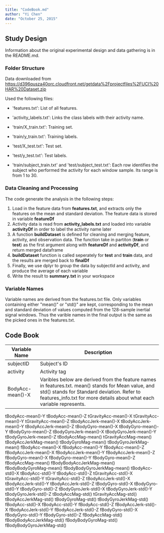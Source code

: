 ```yaml
---
title: "CodeBook.md"
author: "Yi Chen"
date: "October 25, 2015"
---
```


## Study Design

Information about the original experimental design and data gathering is in the README.md.

### Folder Structure

Data downloaded from https://d396qusza40orc.cloudfront.net/getdata%2Fprojectfiles%2FUCI%20HAR%20Dataset.zip

Used the following files:

- 'features.txt': List of all features.

- 'activity_labels.txt': Links the class labels with their activity name.

- 'train/X_train.txt': Training set.

- 'train/y_train.txt': Training labels.

- 'test/X_test.txt': Test set.

- 'test/y_test.txt': Test labels.

- 'train/subject_train.txt' and 'test/subject_test.txt': Each row identifies the subject who performed the activity for each window sample. Its range is from 1 to 30. 

### Data Cleaning and Processing

The code generate the analysis in the following steps:

1. Load in the feature data from **features.txt**, and extracts only the features on the mean and standard deviation. The feature data is stored in variable **featureDf**
2. Activity data is read from **activity_labels.txt** and loaded into variable **activityDf** in order to label the activity name later
3. A function **buildDataset** is defined for cleaning and merging feature, activity, and observation data. The function take in partiton (**train** or **test**) as the first argument along with **featureDf** and **activityDf**, and return merged dataframe
4. **buildDataset** function is called seperately for **test** and **train** data, and the results are merged back to **finalDf**
5. Finally, we use dplyr to group the data by subjectId and activity, and produce the average of each variable
6. Write the result to **summary.txt** in your workspace

### Variable Names

Variable names are derived from the features.txt file. Only variables containing either "mean()" or "std()" are kept, corresponding to the mean and standard deviation of values computed from the 128-sample inertial signal windows. Thus the varible names in the final output is the same as the picked ones in the features.txt.

## Code Book

Variable Name                 | Description
------------------------------|------------
subjectID                     | Subject's ID 
activity                      | Activity tag
BodyAcc-mean()-X              | Varibles below are derived from the feature names in features.txt. mean() stands for Mean value, and std() stands for Standard deviation. Refer to features_info.txt for more details about what each variable represents.
tBodyAcc-mean()-Y
tBodyAcc-mean()-Z
tGravityAcc-mean()-X
tGravityAcc-mean()-Y
tGravityAcc-mean()-Z
tBodyAccJerk-mean()-X
tBodyAccJerk-mean()-Y
tBodyAccJerk-mean()-Z
tBodyGyro-mean()-X
tBodyGyro-mean()-Y
tBodyGyro-mean()-Z
tBodyGyroJerk-mean()-X
tBodyGyroJerk-mean()-Y
tBodyGyroJerk-mean()-Z
tBodyAccMag-mean()
tGravityAccMag-mean()
tBodyAccJerkMag-mean()
tBodyGyroMag-mean()
tBodyGyroJerkMag-mean()
fBodyAcc-mean()-X
fBodyAcc-mean()-Y
fBodyAcc-mean()-Z
fBodyAccJerk-mean()-X
fBodyAccJerk-mean()-Y
fBodyAccJerk-mean()-Z
fBodyGyro-mean()-X
fBodyGyro-mean()-Y
fBodyGyro-mean()-Z
fBodyAccMag-mean()
fBodyBodyAccJerkMag-mean()
fBodyBodyGyroMag-mean()
fBodyBodyGyroJerkMag-mean()
tBodyAcc-std()-X
tBodyAcc-std()-Y
tBodyAcc-std()-Z
tGravityAcc-std()-X
tGravityAcc-std()-Y
tGravityAcc-std()-Z
tBodyAccJerk-std()-X
tBodyAccJerk-std()-Y
tBodyAccJerk-std()-Z
tBodyGyro-std()-X
tBodyGyro-std()-Y
tBodyGyro-std()-Z
tBodyGyroJerk-std()-X
tBodyGyroJerk-std()-Y
tBodyGyroJerk-std()-Z
tBodyAccMag-std()
tGravityAccMag-std()
tBodyAccJerkMag-std()
tBodyGyroMag-std()
tBodyGyroJerkMag-std()
fBodyAcc-std()-X
fBodyAcc-std()-Y
fBodyAcc-std()-Z
fBodyAccJerk-std()-X
fBodyAccJerk-std()-Y
fBodyAccJerk-std()-Z
fBodyGyro-std()-X
fBodyGyro-std()-Y
fBodyGyro-std()-Z
fBodyAccMag-std()
fBodyBodyAccJerkMag-std()
fBodyBodyGyroMag-std()
fBodyBodyGyroJerkMag-std()